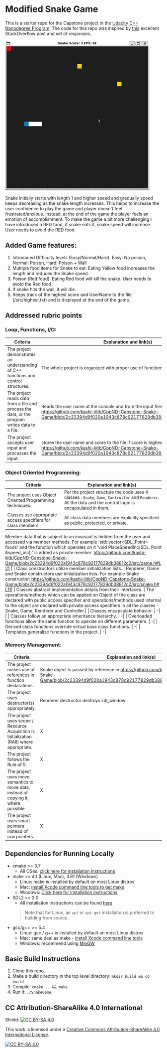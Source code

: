 # Modified Snake Game

This is a starter repo for the Capstone project in the [Udacity C++ Nanodegree Program](https://www.udacity.com/course/c-plus-plus-nanodegree--nd213). The code for this repo was inspired by [this](https://codereview.stackexchange.com/questions/212296/snake-game-in-c-with-sdl) excellent StackOverflow post and set of responses.

<img src="Modified_Snake_Game.gif"/>

Snake initially starts with length 1 and higher speed and gradually speed keeps decreasing as the snake length increases. This helps to increase the user confidence to play the game and player doesn't feel frustrated/anxious. Instead, at the end of the game the player feels an emotion of accomplishment.
To make the game a bit more challenging I have introduced a RED food, if snake eats it, snake speed will increase. User needs to avoid the RED food.

## Added Game features:
1. Introduced Difficulty levels (Easy/Normal/Hard).
   Easy: No poison, Normal: Poison, Hard: Poison + Wall
3. Multiple food items for Snake to eat: Eating Yellow food increases the length and reduces the Snake speed.
4. Poison (Red food): Eating Red food will kill the snake. User needs to avoid the Red food.
5. If snake hits the wall, it will die.
6. Keeps track of the highest score and UserName to the file (/src/highest.txt) and is displayed at the end of the game.

## Addressed rubric points
### Loop, Functions, I/O:
| Criteria                                                                                       | Explanation and link(s)                                                       |
|------------------------------------------------------------------------------------------------|-------------------------------------------------------------------------------|
| The project demonstrates an understanding of C++ functions and control structures.             | The whole project is organized with proper use of functions and flow of data. |
| The project reads data from a file and process the data, or the program writes data to a file. | Reads the user name at the console and from the input filestream. https://github.com/kashi-iiitb/CppND-Capstone-Snake-Game/blob/2c23394d9f020a1943c878c92177829db38812c2/src/main.cpp#L26 |
| The project accepts user input and processes the input.                                        | stores the user name and score to the file if score is highest https://github.com/kashi-iiitb/CppND-Capstone-Snake-Game/blob/2c23394d9f020a1943c878c92177829db38812c2/src/main.cpp#L45 |

### Object Oriented Programming:
| Criteria                                                                         | Explanation and link(s)                                                                                                                                                                                                                           |
|----------------------------------------------------------------------------------|---------------------------------------------------------------------------------------------------------------------------------------------------------------------------------------------------------------------------------------------------|
| The project uses Object Oriented Programming techniques.                         | Per the project structure the code uses 4 classes : `Snake`, `Game`, `Controller` and `Renderer`. All the data and the control logic is encapsulated in them.                                                                                     |
| Classes use appropriate access specifiers for class members.                     | All class data members are explicitly specified as public, protected, or private.
Member data that is subject to an invariant is hidden from the user and accessed via member methods.
For example 'std::vector<SDL_Point> foods' and the function which operates on it 'void PlaceSpeedInc(SDL_Point &speed_inc);' is added as private member. https://github.com/kashi-iiitb/CppND-Capstone-Snake-Game/blob/2c23394d9f020a1943c878c92177829db38812c2/src/game.h#L21 |
| Class constructors utilize member initialization lists.                          | Renderer, Game and Snake constructors use initialization lists. For example Snake constructor: https://github.com/kashi-iiitb/CppND-Capstone-Snake-Game/blob/2c23394d9f020a1943c878c92177829db38812c2/src/snake.h#L11|
| Classes abstract implementation details from their interfaces.                   | The operations/methods which can be applied on Object of the class are declared with public access specifier and operations/methods used internal to the object are declared with private access specifiers in all the classes - Snake, Game, Renderer and Controller.|
| Classes encapsulate behavior.                                                    | -|                                                                                        |
| Classes follow an appropriate inheritance hierarchy.                             | -|
| Overloaded functions allow the same function to operate on different parameters. | -|
| Derived class functions override virtual base class functions.                   | -|
| Templates generalize functions in the project.                                   | -|    

### Memory Management:
| Criteria                                                                                  | Explanation and link(s)                                                                                        |
|-------------------------------------------------------------------------------------------|----------------------------------------------------------------------------------------------------------------|
| The project makes use of references in function declarations.                             | Snake object is passed by reference in https://github.com/kashi-iiitb/CppND-Capstone-Snake-Game/blob/2c23394d9f020a1943c878c92177829db38812c2/src/controller.cpp#L12|
| The project uses destructor(s) appropriately.                                             | Renderer destructor destroys sdl_window. |
| The project uses scope / Resource Acquisition Is Initialization (RAII) where appropriate. | X                                                                                                              |
| The project follows the Rule of 5.                                                        | X                                                                                                              |
| The project uses move semantics to move data, instead of copying it, where possible.      | X                                                                                                              |
| The project uses smart pointers instead of raw pointers.                                  | X                                                                      |

## Dependencies for Running Locally
* cmake >= 3.7
  * All OSes: [click here for installation instructions](https://cmake.org/install/)
* make >= 4.1 (Linux, Mac), 3.81 (Windows)
  * Linux: make is installed by default on most Linux distros
  * Mac: [install Xcode command line tools to get make](https://developer.apple.com/xcode/features/)
  * Windows: [Click here for installation instructions](http://gnuwin32.sourceforge.net/packages/make.htm)
* SDL2 >= 2.0
  * All installation instructions can be found [here](https://wiki.libsdl.org/Installation)
  >Note that for Linux, an `apt` or `apt-get` installation is preferred to building from source. 
* gcc/g++ >= 5.4
  * Linux: gcc / g++ is installed by default on most Linux distros
  * Mac: same deal as make - [install Xcode command line tools](https://developer.apple.com/xcode/features/)
  * Windows: recommend using [MinGW](http://www.mingw.org/)

## Basic Build Instructions

1. Clone this repo.
2. Make a build directory in the top level directory: `mkdir build && cd build`
3. Compile: `cmake .. && make`
4. Run it: `./SnakeGame`.


## CC Attribution-ShareAlike 4.0 International


Shield: [![CC BY-SA 4.0][cc-by-sa-shield]][cc-by-sa]

This work is licensed under a
[Creative Commons Attribution-ShareAlike 4.0 International License][cc-by-sa].

[![CC BY-SA 4.0][cc-by-sa-image]][cc-by-sa]

[cc-by-sa]: http://creativecommons.org/licenses/by-sa/4.0/
[cc-by-sa-image]: https://licensebuttons.net/l/by-sa/4.0/88x31.png
[cc-by-sa-shield]: https://img.shields.io/badge/License-CC%20BY--SA%204.0-lightgrey.svg
